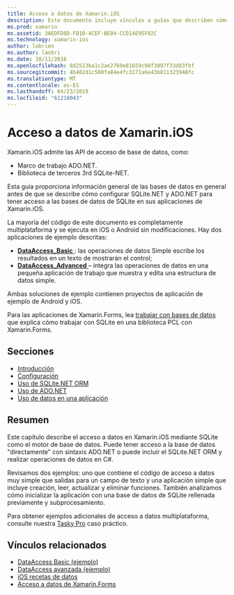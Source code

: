 ```yaml
---
title: Acceso a datos de Xamarin.iOS
description: Este documento incluye vínculos a guías que describen cómo trabajar con bases de datos en una aplicación de Xamarin.iOS. Contenido vinculado describe SQLite.NET, ADO.NET y mucho más.
ms.prod: xamarin
ms.assetid: 3AEDFD8D-FB10-4CEF-BE04-CCD14E95F02C
ms.technology: xamarin-ios
author: lobrien
ms.author: laobri
ms.date: 10/11/2016
ms.openlocfilehash: 8d2513ba1c2ae2769e81659c98f3897f33d83fbf
ms.sourcegitcommit: 4b402d1c508fa84e4fc3171a6e43b811323948fc
ms.translationtype: MT
ms.contentlocale: es-ES
ms.lasthandoff: 04/23/2019
ms.locfileid: "61218043"
---
```

# <a name="xamarinios-data-access"></a>Acceso a datos de Xamarin.iOS

Xamarin.iOS admite las API de acceso de base de datos, como:

-  Marco de trabajo ADO.NET.
-  Biblioteca de terceros 3rd SQLite-NET.

Esta guía proporciona información general de las bases de datos en general antes de que se describe cómo configurar SQLite.NET y ADO.NET para tener acceso a las bases de datos de SQLite en sus aplicaciones de Xamarin.iOS. 

La mayoría del código de este documento es completamente multiplataforma y se ejecuta en iOS o Android sin modificaciones. Hay dos aplicaciones de ejemplo descritas:

-  [**DataAccess_Basic** ](https://github.com/xamarin/mobile-samples/tree/master/DataAccess/Basic) : las operaciones de datos Simple escribe los resultados en un texto de mostrarán el control;
-  [**DataAccess_Advanced** ](https://github.com/xamarin/mobile-samples/tree/master/DataAccess/Advanced) – integra las operaciones de datos en una pequeña aplicación de trabajo que muestra y edita una estructura de datos simple.

Ambas soluciones de ejemplo contienen proyectos de aplicación de ejemplo de Android y iOS.

Para las aplicaciones de Xamarin.Forms, lea [trabajar con bases de datos](~/xamarin-forms/app-fundamentals/databases.md) que explica cómo trabajar con SQLite en una biblioteca PCL con Xamarin.Forms.

## <a name="sections"></a>Secciones

-  [Introducción](introduction.md)
-  [Configuración](configuration.md)
-  [Uso de SQLite.NET ORM](using-sqlite-orm.md)
-  [Uso de ADO.NET](using-adonet.md)
-  [Uso de datos en una aplicación](using-data-in-an-app.md)

## <a name="summary"></a>Resumen

Este capítulo describe el acceso a datos en Xamarin.iOS mediante SQLite como el motor de base de datos. Puede tener acceso a la base de datos "directamente" con sintaxis ADO.NET o puede incluir el SQLite.NET ORM y realizar operaciones de datos en C#.

Revisamos dos ejemplos: uno que contiene el código de acceso a datos muy simple que salidas para un campo de texto y una aplicación simple que incluye creación, leer, actualizar y eliminar funciones. También analizamos cómo inicializar la aplicación con una base de datos de SQLite rellenada previamente y subprocesamiento.

Para obtener ejemplos adicionales de acceso a datos multiplataforma, consulte nuestra [Tasky Pro](~/cross-platform/app-fundamentals/building-cross-platform-applications/case-study-tasky.md) caso práctico.

## <a name="related-links"></a>Vínculos relacionados

- [DataAccess Basic (ejemplo)](https://github.com/xamarin/mobile-samples/tree/master/DataAccess/Basic)
- [DataAccess avanzada (ejemplo)](https://github.com/xamarin/mobile-samples/tree/master/DataAccess/Advanced)
- [iOS recetas de datos](https://github.com/xamarin/recipes/tree/master/Recipes/ios/data/sqlite)
- [Acceso a datos de Xamarin.Forms](~/xamarin-forms/app-fundamentals/databases.md)
